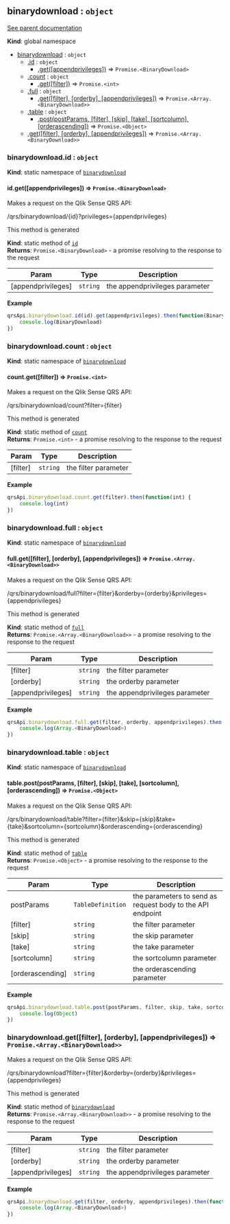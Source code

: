 <a name="binarydownload"></a>
## binarydownload : <code>object</code>
[See parent documentation](qrs.md)

**Kind**: global namespace  

* [binarydownload](#binarydownload) : <code>object</code>
  * [.id](#binarydownload.id) : <code>object</code>
    * [.get([appendprivileges])](#binarydownload.id.get) ⇒ <code>Promise.&lt;BinaryDownload&gt;</code>
  * [.count](#binarydownload.count) : <code>object</code>
    * [.get([filter])](#binarydownload.count.get) ⇒ <code>Promise.&lt;int&gt;</code>
  * [.full](#binarydownload.full) : <code>object</code>
    * [.get([filter], [orderby], [appendprivileges])](#binarydownload.full.get) ⇒ <code>Promise.&lt;Array.&lt;BinaryDownload&gt;&gt;</code>
  * [.table](#binarydownload.table) : <code>object</code>
    * [.post(postParams, [filter], [skip], [take], [sortcolumn], [orderascending])](#binarydownload.table.post) ⇒ <code>Promise.&lt;Object&gt;</code>
  * [.get([filter], [orderby], [appendprivileges])](#binarydownload.get) ⇒ <code>Promise.&lt;Array.&lt;BinaryDownload&gt;&gt;</code>

<a name="binarydownload.id"></a>
### binarydownload.id : <code>object</code>
**Kind**: static namespace of <code>[binarydownload](#binarydownload)</code>  
<a name="binarydownload.id.get"></a>
#### id.get([appendprivileges]) ⇒ <code>Promise.&lt;BinaryDownload&gt;</code>
Makes a request on the Qlik Sense QRS API:

/qrs/binarydownload/{id}?privileges={appendprivileges}

This method is generated

**Kind**: static method of <code>[id](#binarydownload.id)</code>  
**Returns**: <code>Promise.&lt;BinaryDownload&gt;</code> - a promise resolving to the response to the request  

| Param | Type | Description |
| --- | --- | --- |
| [appendprivileges] | <code>string</code> | the appendprivileges parameter |

**Example**  
```javascript
qrsApi.binarydownload.id(id).get(appendprivileges).then(function(BinaryDownload) {
    console.log(BinaryDownload)
})
```
<a name="binarydownload.count"></a>
### binarydownload.count : <code>object</code>
**Kind**: static namespace of <code>[binarydownload](#binarydownload)</code>  
<a name="binarydownload.count.get"></a>
#### count.get([filter]) ⇒ <code>Promise.&lt;int&gt;</code>
Makes a request on the Qlik Sense QRS API:

/qrs/binarydownload/count?filter={filter}

This method is generated

**Kind**: static method of <code>[count](#binarydownload.count)</code>  
**Returns**: <code>Promise.&lt;int&gt;</code> - a promise resolving to the response to the request  

| Param | Type | Description |
| --- | --- | --- |
| [filter] | <code>string</code> | the filter parameter |

**Example**  
```javascript
qrsApi.binarydownload.count.get(filter).then(function(int) {
    console.log(int)
})
```
<a name="binarydownload.full"></a>
### binarydownload.full : <code>object</code>
**Kind**: static namespace of <code>[binarydownload](#binarydownload)</code>  
<a name="binarydownload.full.get"></a>
#### full.get([filter], [orderby], [appendprivileges]) ⇒ <code>Promise.&lt;Array.&lt;BinaryDownload&gt;&gt;</code>
Makes a request on the Qlik Sense QRS API:

/qrs/binarydownload/full?filter={filter}&orderby={orderby}&privileges={appendprivileges}

This method is generated

**Kind**: static method of <code>[full](#binarydownload.full)</code>  
**Returns**: <code>Promise.&lt;Array.&lt;BinaryDownload&gt;&gt;</code> - a promise resolving to the response to the request  

| Param | Type | Description |
| --- | --- | --- |
| [filter] | <code>string</code> | the filter parameter |
| [orderby] | <code>string</code> | the orderby parameter |
| [appendprivileges] | <code>string</code> | the appendprivileges parameter |

**Example**  
```javascript
qrsApi.binarydownload.full.get(filter, orderby, appendprivileges).then(function(Array.<BinaryDownload>) {
    console.log(Array.<BinaryDownload>)
})
```
<a name="binarydownload.table"></a>
### binarydownload.table : <code>object</code>
**Kind**: static namespace of <code>[binarydownload](#binarydownload)</code>  
<a name="binarydownload.table.post"></a>
#### table.post(postParams, [filter], [skip], [take], [sortcolumn], [orderascending]) ⇒ <code>Promise.&lt;Object&gt;</code>
Makes a request on the Qlik Sense QRS API:

/qrs/binarydownload/table?filter={filter}&skip={skip}&take={take}&sortcolumn={sortcolumn}&orderascending={orderascending}

This method is generated

**Kind**: static method of <code>[table](#binarydownload.table)</code>  
**Returns**: <code>Promise.&lt;Object&gt;</code> - a promise resolving to the response to the request  

| Param | Type | Description |
| --- | --- | --- |
| postParams | <code>TableDefinition</code> | the parameters to send as request body to the API endpoint |
| [filter] | <code>string</code> | the filter parameter |
| [skip] | <code>string</code> | the skip parameter |
| [take] | <code>string</code> | the take parameter |
| [sortcolumn] | <code>string</code> | the sortcolumn parameter |
| [orderascending] | <code>string</code> | the orderascending parameter |

**Example**  
```javascript
qrsApi.binarydownload.table.post(postParams, filter, skip, take, sortcolumn, orderascending).then(function(Object) {
    console.log(Object)
})
```
<a name="binarydownload.get"></a>
### binarydownload.get([filter], [orderby], [appendprivileges]) ⇒ <code>Promise.&lt;Array.&lt;BinaryDownload&gt;&gt;</code>
Makes a request on the Qlik Sense QRS API:

/qrs/binarydownload?filter={filter}&orderby={orderby}&privileges={appendprivileges}

This method is generated

**Kind**: static method of <code>[binarydownload](#binarydownload)</code>  
**Returns**: <code>Promise.&lt;Array.&lt;BinaryDownload&gt;&gt;</code> - a promise resolving to the response to the request  

| Param | Type | Description |
| --- | --- | --- |
| [filter] | <code>string</code> | the filter parameter |
| [orderby] | <code>string</code> | the orderby parameter |
| [appendprivileges] | <code>string</code> | the appendprivileges parameter |

**Example**  
```javascript
qrsApi.binarydownload.get(filter, orderby, appendprivileges).then(function(Array.<BinaryDownload>) {
    console.log(Array.<BinaryDownload>)
})
```
